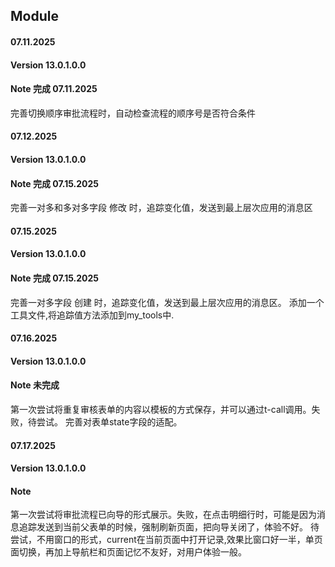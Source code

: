 ## Module <approval>

#### 07.11.2025
#### Version 13.0.1.0.0
#### Note 完成 07.11.2025
完善切换顺序审批流程时，自动检查流程的顺序号是否符合条件

#### 07.12.2025
#### Version 13.0.1.0.0
#### Note 完成 07.15.2025
完善一对多和多对多字段 修改 时，追踪变化值，发送到最上层次应用的消息区

#### 07.15.2025
#### Version 13.0.1.0.0
#### Note 完成 07.15.2025
完善一对多字段 创建 时，追踪变化值，发送到最上层次应用的消息区。
添加一个工具文件,将追踪值方法添加到my_tools中.


#### 07.16.2025
#### Version 13.0.1.0.0
#### Note 未完成
第一次尝试将重复审核表单的内容以模板的方式保存，并可以通过t-call调用。失败，待尝试。
完善对表单state字段的适配。

#### 07.17.2025
#### Version 13.0.1.0.0
#### Note 
第一次尝试将审批流程已向导的形式展示。失败，在点击明细行时，可能是因为消息追踪发送到当前父表单的时候，强制刷新页面，把向导关闭了，体验不好。
待尝试，不用窗口的形式，current在当前页面中打开记录,效果比窗口好一半，单页面切换，再加上导航栏和页面记忆不友好，对用户体验一般。

